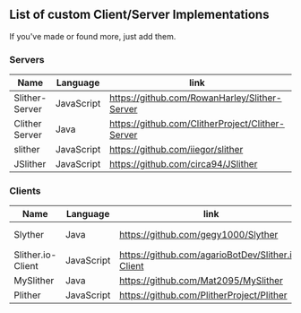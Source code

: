 ## List of custom Client/Server Implementations

If you've made or found more, just add them.

### Servers

|Name|Language|link|Status|
|----|--------|----|------|
|Slither-Server|JavaScript|https://github.com/RowanHarley/Slither-Server|Active|
|Clither Server|Java|https://github.com/ClitherProject/Clither-Server|Cancelled|
|slither|JavaScript|https://github.com/iiegor/slither|Inactive|
|JSlither|JavaScript|https://github.com/circa94/JSlither|Inactive|

### Clients

|Name|Language|link|Status|
|----|--------|----|------|
|Slyther|Java|https://github.com/gegy1000/Slyther|Very Active|
|Slither.io-Client|JavaScript|https://github.com/agarioBotDev/Slither.io-Client|Active|
|MySlither|Java|https://github.com/Mat2095/MySlither|Active|
|Plither|JavaScript|https://github.com/PlitherProject/Plither|Inactive|
